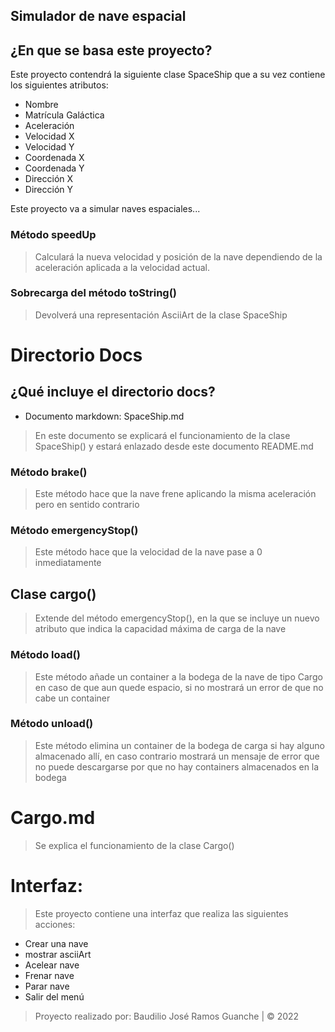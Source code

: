## Simulador de nave espacial

## ¿En que se basa este proyecto?

Este proyecto contendrá la siguiente clase SpaceShip que a su vez contiene los siguientes atributos:

* Nombre
* Matrícula Galáctica
* Aceleración
* Velocidad X
* Velocidad Y
* Coordenada X
* Coordenada Y
* Dirección X
* Dirección Y

Este proyecto va a simular naves espaciales...

### Método speedUp

> Calculará la nueva velocidad y posición de la nave dependiendo de la aceleración aplicada a la velocidad actual.

### Sobrecarga del método toString()

> Devolverá una representación AsciiArt de la clase SpaceShip

# Directorio Docs

## ¿Qué incluye el directorio docs?

* Documento markdown: SpaceShip.md

> En este documento se explicará el funcionamiento de la clase SpaceShip() y estará enlazado desde este documento README.md

[comment]: <> (> [Guía del método SpaceShip&#40;&#41;]&#40;"www.google.es"&#41;)

### Método brake()

> Este método hace que la nave frene aplicando la misma aceleración pero en sentido contrario

### Método emergencyStop()

> Este método hace que la velocidad de la nave pase a 0 inmediatamente

## Clase cargo()

> Extende del método emergencyStop(), en la que se incluye un nuevo atributo que indica la capacidad máxima de carga de la nave

### Método load()

> Este método añade un container a la bodega de la nave de tipo Cargo en caso de que aun quede espacio, si no mostrará un error de que no cabe un container

### Método unload()

> Este método elimina un container de la bodega de carga si hay alguno almacenado allí, en caso contrario mostrará un mensaje de error que no puede descargarse por que no hay containers almacenados en la bodega

# Cargo.md

> Se explica el funcionamiento de la clase Cargo()

[comment]: <> (> [Guía del método Cargo&#40;&#41;]&#40;"www.google.es"&#41;)

# Interfaz:

> Este proyecto contiene una interfaz que realiza las siguientes acciones:


* Crear una nave
* mostrar asciiArt
* Acelear nave
* Frenar nave
* Parar nave
* Salir del menú

> Proyecto realizado por: Baudilio José Ramos Guanche |  © 2022
